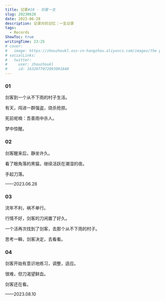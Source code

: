 ```yaml
---
title: 记录#10 - 剑客一生
slug: 20230628
date: 2023-06-28
description: 记录对抗记忆：一生记录
tags:
  - Records
ShowToc: true
writingTime: 23:25
# cover:
#   image: https://zhouzhoukl.oss-cn-hangzhou.aliyuncs.com/images/the pmarca blog archives.png
# socialLinks:
#   twitter:
#     user: zhouzhoukl
#     id: 1632077072893091840
---
```


### 01

剑客到一个从不下雨的村子生活。

有天，闯进一群强盗，烧杀抢掠。

死前呢喃：吾善雨中杀人。

梦中惊醒。

### 02

剑客醒来后，静坐许久。

看了眼角落的黑猫，继续活跃在潮湿的夜。

手起刀落。

——2023.06.28

### 03

流年不利，祸不单行。

行情不好，剑客的刀闲置了好久。

一个活再次找到了剑客，去那个从不下雨的村子。

思考一瞬，剑客决定，去看看。

### 04

剑客开始有意识地练习，调整，适应。

很难，但刀渴望鲜血。

剑客还在看。

——2023.08.10

<!-- Cloudflare Web Analytics --><script defer src='https://static.cloudflareinsights.com/beacon.min.js' data-cf-beacon='{"token": "9f9569f9d5e2464e9f1a094c2bb65d66"}'></script><!-- End Cloudflare Web Analytics -->
